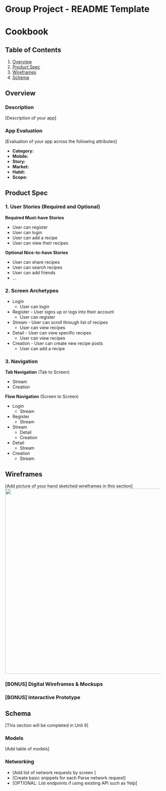 Group Project - README Template
===

# Cookbook

## Table of Contents
1. [Overview](#Overview)
1. [Product Spec](#Product-Spec)
1. [Wireframes](#Wireframes)
2. [Schema](#Schema)

## Overview
### Description
[Description of your app]

### App Evaluation
[Evaluation of your app across the following attributes]
- **Category:**
- **Mobile:**
- **Story:**
- **Market:**
- **Habit:**
- **Scope:**


## Product Spec

### 1. User Stories (Required and Optional)

**Required Must-have Stories**

 * User can register
 * User can login
 * User can add a recipe
 * User can view their recipes

**Optional Nice-to-have Stories**

 * User can share recipes
 * User can search recipes
 * User can add friends
 * ...

### 2. Screen Archetypes

 * Login
     * User can login
 * Register - User signs up or logs into their account
     * User can register
 * Stream - User can scroll through list of recipes
     * User can view recipes
 * Detail - User can view specific recipes
     * User can view recipes
 * Creation - User can create new recipe posts
     * User can add a recipe

### 3. Navigation

**Tab Navigation** (Tab to Screen)

 * Stream
 * Creation
 
**Flow Navigation** (Screen to Screen)

 * Login
     * Stream
 * Register
     * Stream
 * Stream
     * Detail
     * Creation
 * Detail
     * Stream
 * Creation
     * Stream

## Wireframes
[Add picture of your hand sketched wireframes in this section]
<img src="YOUR_WIREFRAME_IMAGE_URL" width=600>

### [BONUS] Digital Wireframes & Mockups

### [BONUS] Interactive Prototype

## Schema 
[This section will be completed in Unit 9]
### Models
[Add table of models]
### Networking
- [Add list of network requests by screen ]
- [Create basic snippets for each Parse network request]
- [OPTIONAL: List endpoints if using existing API such as Yelp]
